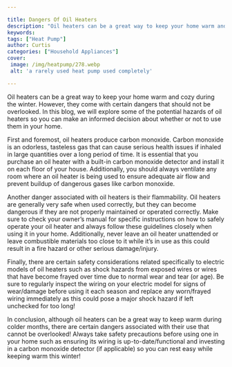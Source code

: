```yaml
---

title: Dangers Of Oil Heaters
description: "Oil heaters can be a great way to keep your home warm and cozy during the winter. However, they come with certain dangers that sho...see more detail"
keywords: 
tags: ["Heat Pump"]
author: Curtis
categories: ["Household Appliances"]
cover: 
 image: /img/heatpump/278.webp
 alt: 'a rarely used heat pump used completely'

---
```


Oil heaters can be a great way to keep your home warm and cozy during the winter. However, they come with certain dangers that should not be overlooked. In this blog, we will explore some of the potential hazards of oil heaters so you can make an informed decision about whether or not to use them in your home. 

First and foremost, oil heaters produce carbon monoxide. Carbon monoxide is an odorless, tasteless gas that can cause serious health issues if inhaled in large quantities over a long period of time. It is essential that you purchase an oil heater with a built-in carbon monoxide detector and install it on each floor of your house. Additionally, you should always ventilate any room where an oil heater is being used to ensure adequate air flow and prevent buildup of dangerous gases like carbon monoxide. 

Another danger associated with oil heaters is their flammability. Oil heaters are generally very safe when used correctly, but they can become dangerous if they are not properly maintained or operated correctly. Make sure to check your owner’s manual for specific instructions on how to safely operate your oil heater and always follow these guidelines closely when using it in your home. Additionally, never leave an oil heater unattended or leave combustible materials too close to it while it’s in use as this could result in a fire hazard or other serious damage/injury. 

Finally, there are certain safety considerations related specifically to electric models of oil heaters such as shock hazards from exposed wires or wires that have become frayed over time due to normal wear and tear (or age). Be sure to regularly inspect the wiring on your electric model for signs of wear/damage before using it each season and replace any worn/frayed wiring immediately as this could pose a major shock hazard if left unchecked for too long! 

In conclusion, although oil heaters can be a great way to keep warm during colder months, there are certain dangers associated with their use that cannot be overlooked! Always take safety precautions before using one in your home such as ensuring its wiring is up-to-date/functional and investing in a carbon monoxide detector (if applicable) so you can rest easy while keeping warm this winter!
